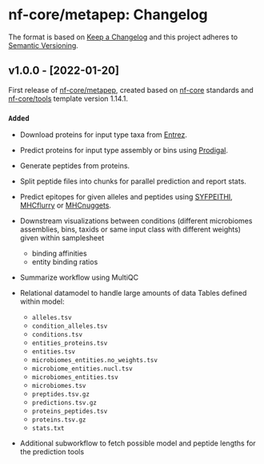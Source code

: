 # nf-core/metapep: Changelog

The format is based on [Keep a Changelog](https://keepachangelog.com/en/1.0.0/)
and this project adheres to [Semantic Versioning](https://semver.org/spec/v2.0.0.html).

## v1.0.0 - [2022-01-20]

First release of [nf-core/metapep](https://nf-co.re/metapep), created based on [nf-core](https://nf-co.re) standards and [nf-core/tools](https://nf-co.re/tools) template version 1.14.1.

### `Added`

- Download proteins for input type taxa from [Entrez](https://www.ncbi.nlm.nih.gov/Web/Search/entrezfs.html).
- Predict proteins for input type assembly or bins using [Prodigal](https://github.com/hyattpd/Prodigal).
- Generate peptides from proteins.
- Split peptide files into chunks for parallel prediction and report stats.
- Predict epitopes for given alleles and peptides using [SYFPEITHI](http://www.syfpeithi.de), [MHCflurry](https://github.com/openvax/mhcflurry) or [MHCnuggets](https://github.com/KarchinLab/mhcnuggets).
- Downstream visualizations between conditions (different microbiomes assemblies, bins, taxids or same input class with different weights) given within samplesheet
  - binding affinities
  - entity binding ratios
- Summarize workflow using MultiQC

- Relational datamodel to handle large amounts of data
  Tables defined within model:

  - `alleles.tsv`
  - `condition_alleles.tsv`
  - `conditions.tsv`
  - `entities_proteins.tsv`
  - `entities.tsv`
  - `microbiomes_entities.no_weights.tsv`
  - `microbiome_entities.nucl.tsv`
  - `microbiomes_entities.tsv`
  - `microbiomes.tsv`
  - `preptides.tsv.gz`
  - `predictions.tsv.gz`
  - `proteins_peptides.tsv`
  - `proteins.tsv.gz`
  - `stats.txt`

- Additional subworkflow to fetch possible model and peptide lengths for the prediction tools

